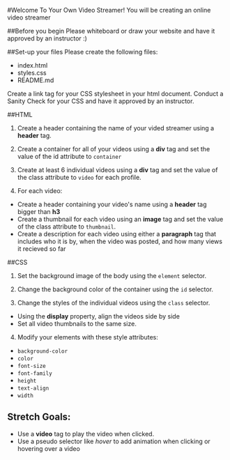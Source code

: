 #Welcome To Your Own Video Streamer!
You will be creating an online video streamer

##Before you begin
Please whiteboard or draw your website and have it approved by an instructor :)

##Set-up your files
Please create the following files:
- index.html
- styles.css
- README.md

Create a link tag for your CSS stylesheet in your html document. Conduct a Sanity Check for your CSS and have it approved by an instructor.

##HTML
1. Create a header containing the name of your vided streamer using a **header** tag.

2. Create a container for all of your videos using a **div** tag and set the value of the id attribute to `container`

3. Create at least 6 individual videos using a **div** tag and set the value of the class attribute to `video` for each profile.

4. For each video:
  - Create a header containing your video's name using a **header** tag bigger than **h3**
  - Create a thumbnail for each video using an **image** tag and set the value of the class attribute to `thumbnail`.
  - Create a description for each video using either a **paragraph** tag that includes who it is by, when the video was posted, and how many views it recieved so far

##CSS
1. Set the background image of the body using the `element` selector.

2. Change the background color of the container using the `id` selector.

3. Change the styles of the individual videos using the `class` selector.
  - Using the **display** property, align the videos side by side
  - Set all video thumbnails to the same size.

4. Modify your elements with these style attributes:
  - `background-color`
  - `color`
  - `font-size`
  - `font-family`
  - `height`
  - `text-align`
  - `width`

## Stretch Goals:
  - Use a **video** tag to play the video when clicked.
  - Use a pseudo selector like *hover* to add animation when clicking or hovering over a video
